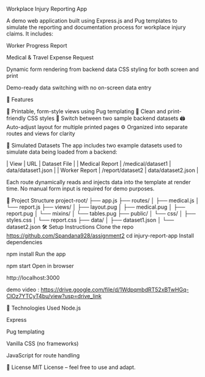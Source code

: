 Workplace Injury Reporting App



A demo web application built using Express.js and Pug templates to simulate the reporting and documentation process for workplace injury claims. It includes:

Worker Progress Report


Medical & Travel Expense Request


Dynamic form rendering from backend data
CSS styling for both screen and print



Demo-ready data switching with no on-screen data entry


🚀 Features


📄 Printable, form-style views using Pug templating
💅 Clean and print-friendly CSS styles
🔁 Switch between two sample backend datasets
🖨️ Auto-adjust layout for multiple printed pages
⚙️ Organized into separate routes and views for clarity



🧪 Simulated Datasets
The app includes two example datasets used to simulate data being loaded from a backend:

| View | URL | Dataset File | | Medical Report | /medical/dataset1 | data/dataset1.json | | Worker Report | /report/dataset2 | data/dataset2.json |

Each route dynamically reads and injects data into the template at render time. No manual form input is required for demo purposes.

📁 Project Structure
project-root/
├── app.js
├── routes/ │
  ├── medical.js │ 
  └── report.js 
├── views/ │ 
  ├── layout.pug │ 
  ├── medical.pug │
  ├── report.pug │ 
  └── mixins/ │ 
    └── tables.pug 
    ├── public/ │
      └── css/ │ 
         ├── styles.css │ 
         └── report.css
         ├── data/ │
           ├── dataset1.json │ 
           └── dataset2.json
🛠️ Setup Instructions
Clone the repo
https://github.com/Spandana928/assignment2
cd injury-report-app
Install dependencies

npm install
Run the app

npm start
Open in browser

http://localhost:3000



demo video : https://drive.google.com/file/d/1WdpqmbdRT52xBTwHGq-ClOz7YTCyT4bu/view?usp=drive_link

🧰 Technologies Used
Node.js

Express

Pug templating

Vanilla CSS (no frameworks)

JavaScript for route handling

📄 License
MIT License – feel free to use and adapt.
